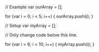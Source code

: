 
// Example
var ourArray = [];

for (var i = 0; i < 5; i++) {
  ourArray.push(i);
}

// Setup
var myArray = [];

// Only change code below this line.

for (var i = 6; i < 10; i++) {
  myArray.push(i);
}

